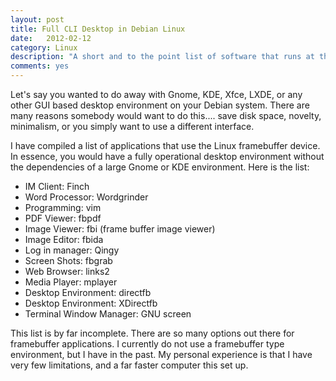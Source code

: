 ```yaml
---
layout: post
title: Full CLI Desktop in Debian Linux
date:   2012-02-12
category: Linux
description: "A short and to the point list of software that runs at the Linux command line using the Framebuffer device.  This list of software is meant to give you an idea of softare replacements in the event you do not have a GUI at your disposal."
comments: yes
---
```




Let's say you wanted to do away with Gnome, KDE, Xfce, LXDE, or any other GUI based desktop environment on your Debian system. There are many reasons somebody would want to do this.... save disk space, novelty, minimalism, or you simply want to use a different interface.

I have compiled a list of applications that use the Linux framebuffer device.  In essence, you would have a fully operational desktop environment without the dependencies of a large Gnome or KDE environment.  Here is the list:

-  IM Client: Finch
-  Word Processor: Wordgrinder
-  Programming: vim
-  PDF Viewer: fbpdf
-  Image Viewer: fbi (frame buffer image viewer)
-  Image Editor: fbida
-  Log in manager:  Qingy
-  Screen Shots:  fbgrab
-  Web Browser:  links2
-  Media Player:  mplayer
-  Desktop Environment:  directfb
-  Desktop Environment:  XDirectfb
-  Terminal Window Manager:  GNU screen

This list is by far incomplete.  There are so many options out there for framebuffer applications.  I currently do not use a framebuffer type environment, but I have in the past.  My personal experience is that I have very few limitations, and a far faster computer this set up.

